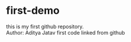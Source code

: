 # first-demo
this is my first github repository.
<br>
Author: Aditya Jatav
first code linked from github
